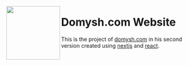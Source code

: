 <img align="left" src="public/default-favicon.ico" width="140" /><h1>Domysh.com Website</h1>


This is the project of [domysh.com](https://domysh.com) in his second version created using [nextjs](https://nextjs.org/) and [react](https://reactjs.org/).
